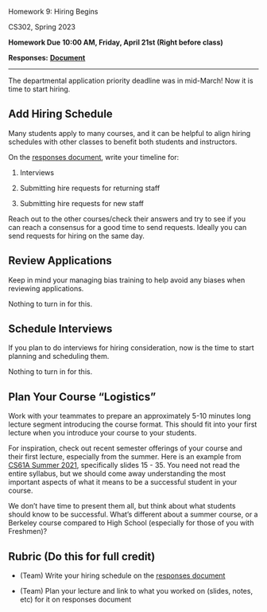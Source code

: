 Homework 9: Hiring Begins

CS302, Spring 2023

**Homework Due** **10:00 AM, Friday, April 21st (Right before class)**

**Responses:** [**<u>Document</u>**](https://docs.google.com/document/d/1xF8Ttd0cH_g4wYxyVelGFRaFoi5UXbZvDwaTKEZgIHo/edit#heading=h.gjdgxs)

---

The departmental application priority deadline was in mid-March! Now it is time to start hiring.

## Add Hiring Schedule

Many students apply to many courses, and it can be helpful to align hiring schedules with other classes to benefit both students and instructors.

On the [<u>responses document</u>](https://docs.google.com/document/d/1xF8Ttd0cH_g4wYxyVelGFRaFoi5UXbZvDwaTKEZgIHo/edit#heading=h.gjdgxs), write your timeline for:

1.  Interviews

2.  Submitting hire requests for returning staff

3.  Submitting hire requests for new staff

Reach out to the other courses/check their answers and try to see if you can reach a consensus for a good time to send requests. Ideally you can send requests for hiring on the same day.

## Review Applications

Keep in mind your managing bias training to help avoid any biases when reviewing applications.

Nothing to turn in for this.

## Schedule Interviews

If you plan to do interviews for hiring consideration, now is the time to start planning and scheduling them.

Nothing to turn in for this.

## Plan Your Course “Logistics”

Work with your teammates to prepare an approximately 5-10 minutes long lecture segment introducing the course format. This should fit into your first lecture when you introduce your course to your students.

For inspiration, check out recent semester offerings of your course and their first lecture, especially from the summer. Here is an example from [<u>CS61A Summer 2021</u>](https://docs.google.com/presentation/d/1S_SgXqbUGhZWFlYVq_ncX2bXxw7_Sdy6WijlWtsR0DM/edit#slide=id.g3b0b23947b_0_207), specifically slides 15 - 35. You need not read the entire syllabus, but we should come away understanding the most important aspects of what it means to be a successful student in your course.

We don’t have time to present them all, but think about what students should know to be successful. What’s different about a summer course, or a Berkeley course compared to High School (especially for those of you with Freshmen)?

## Rubric (Do this for full credit)

- (Team) Write your hiring schedule on the [<u>responses document</u>](https://docs.google.com/document/d/1xF8Ttd0cH_g4wYxyVelGFRaFoi5UXbZvDwaTKEZgIHo/edit#heading=h.gjdgxs)

- (Team) Plan your lecture and link to what you worked on (slides, notes, etc) for it on responses document
